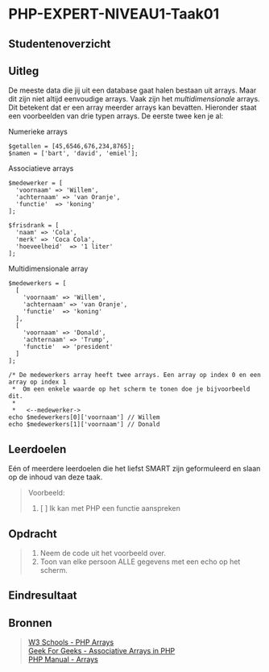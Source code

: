 # PHP-EXPERT-NIVEAU1-Taak01

## Studentenoverzicht

## Uitleg

De meeste data die jij uit een database gaat halen bestaan uit arrays. Maar dit zijn niet altijd eenvoudige arrays. Vaak zijn het _multidimensionale_ arrays. Dit betekent dat er een array meerder arrays kan bevatten. Hieronder staat een voorbeelden van drie typen arrays. De eerste twee ken je al:

Numerieke arrays
```
$getallen = [45,6546,676,234,8765];
$namen = ['bart', 'david', 'emiel'];
```
Associatieve arrays
```
$medewerker = [
  'voornaam' => 'Willem',
  'achternaam' => 'van Oranje',
  'functie'  => 'koning'
];

$frisdrank = [
  'naam' => 'Cola',
  'merk' => 'Coca Cola',
  'hoeveelheid'  => '1 liter'
];
```
Multidimensionale array
```
$medewerkers = [
  [
    'voornaam' => 'Willem',
    'achternaam' => 'van Oranje',
    'functie'  => 'koning'
  ],
  [
    'voornaam' => 'Donald',
    'achternaam' => 'Trump',
    'functie'  => 'president'
  ]
];

/* De medewerkers array heeft twee arrays. Een array op index 0 en een array op index 1
 *  Om een enkele waarde op het scherm te tonen doe je bijvoorbeeld dit.
 *
 *   <--medewerker->      
echo $medewerkers[0]['voornaam'] // Willem
echo $medewerkers[1]['voornaam'] // Donald

```


## Leerdoelen

Eén of meerdere leerdoelen die het liefst SMART zijn geformuleerd en slaan op de inhoud van deze taak.  
> Voorbeeld:
>
> 1. [ ] Ik kan met PHP een functie aanspreken

## Opdracht

> 1. Neem de code uit het voorbeeld over.
> 2. Toon van elke persoon ALLE gegevens met een echo op het scherm.

## Eindresultaat





## Bronnen

>[W3 Schools - PHP Arrays](https://www.w3schools.com/php/php_arrays_associative.asp)  
>[Geek For Geeks - Associative Arrays in PHP](https://www.geeksforgeeks.org/associative-arrays-in-php/)  
>[PHP Manual - Arrays](https://www.php.net/manual/en/language.types.array.php)  
